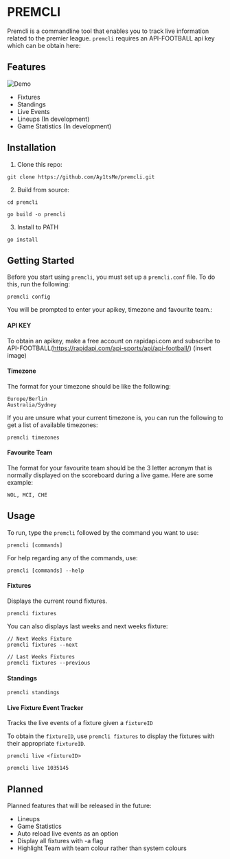 PREMCLI
=======

Premcli is a commandline tool that enables you to track live information related to the premier league. `premcli` requires an API-FOOTBALL api key which can be obtain here:

Features
--------

![Demo](insertdemohere)

* Fixtures
* Standings
* Live Events
* Lineups (In development)
* Game Statistics (In development)

Installation
------------

1. Clone this repo:

``` shell
git clone https://github.com/Ay1tsMe/premcli.git
```

2. Build from source:

``` shell
cd premcli

go build -o premcli
```

3. Install to PATH

``` shell
go install
```

Getting Started
---------------

Before you start using `premcli`, you must set up a `premcli.conf` file. To do this, run the following:

``` shell
premcli config
```

You will be prompted to enter your apikey, timezone and favourite team.:

#### API KEY
To obtain an apikey, make a free account on rapidapi.com and subscribe to API-FOOTBALL(https://rapidapi.com/api-sports/api/api-football/)
(insert image)

#### Timezone
The format for your timezone should be like the following:

``` shell
Europe/Berlin
Australia/Sydney
```
If you are unsure what your current timezone is, you can run the following to get a list of available timezones:

``` shell
premcli timezones
```

#### Favourite Team
The format for your favourite team should be the 3 letter acronym that is normally displayed on the scoreboard during a live game. Here are some example:

``` shell
WOL, MCI, CHE
```

Usage
-----
To run, type the `premcli` followed by the command you want to use:

``` shell
premcli [commands] 
```

For help regarding any of the commands, use:

``` shell
premcli [commands] --help
```

#### Fixtures
Displays the current round fixtures.

``` shell
premcli fixtures
```

You can also displays last weeks and next weeks fixture:

``` shell
// Next Weeks Fixture
premcli fixtures --next

// Last Weeks Fixtures
premcli fixtures --previous
```

#### Standings

``` shell
premcli standings
```

#### Live Fixture Event Tracker
Tracks the live events of a fixture given a `fixtureID`

To obtain the `fixtureID`, use `premcli fixtures` to display the fixtures with their appropriate `fixtureID`.

``` shell
premcli live <fixtureID>

premcli live 1035145
```



Planned
-------
Planned features that will be released in the future:
* Lineups
* Game Statistics
* Auto reload live events as an option
* Display all fixtures with -a flag
* Highlight Team with team colour rather than system colours

